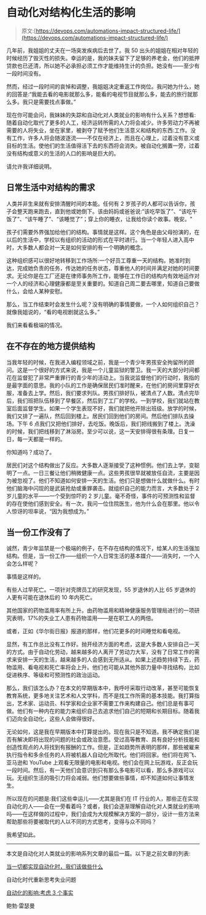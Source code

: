 # 自动化对结构化生活的影响

> 原文:[https://devops.com/automations-impact-structured-life/](https://devops.com/automations-impact-structured-life/)

几年前，我姐姐的丈夫在一场突发疾病后去世了。我 50 出头的姐姐在相对年轻的时候经历了毁灭性的损失。幸运的是，我的妹夫留下了足够的养老金，他们的抵押贷款也已还清，所以她不必承担必须工作才能维持生计的负担。她没有——至少有一段时间没有。

然而，经过一段时间的哀悼和调整，我姐姐决定重返工作岗位。我问她为什么，她的回答是:“我能去看的电影就那么多，能看的电视节目就那么多，能去的旅行就那么多。我只是需要找点事做。”

现在你可能会问，我妹妹的失踪和自动化对人类就业的影响有什么关系？想想看:随着自动化取代了更多的人工，经济运转所需的人力将会减少。许多劳动力不再被需要的人将失业，坐在家里，被剥夺了赋予他们生活意义和结构的东西:工作。没有工作，许多人将会随波逐流——不仅在经济上，而且在心理上，过着没有意义或目标的生活。使他们的生活值得活下去的东西将会消失。被自动化搁置一旁，过着没有结构或意义的生活的人口的影响是巨大的。

请允许我详细说明。

## 日常生活中对结构的需求

人类并非生来就有安排清醒时间的本能。任何有 2 岁孩子的人都可以告诉你，孩子会整天跑来跑去，直到他或她倒下。该由妈妈或爸爸说:“该吃早饭了”、“该吃午饭了”、“该午睡了”、“该睡觉了”；穿上你的睡衣，让我给你读个故事。晚安。"

孩子们需要外界强加给他们的结构。事情就是这样。这个角色是由父母扮演的，在以后的生活中，学校以有组织的活动的形式在平时进行。当一个年轻人进入高中时，大多数人都会对一天是如何安排的有一个明确的概念。

这种组织感可以很好地转移到工作场所:一个好员工尊重一天的结构。她准时到达，完成她负责的任务，传达她的任务状态，尊重他人的时间并满足对她的时间要求。无论你是在工厂还是在律师事务所工作，能够在工作日的结构内有效地运作对一个人的经济和心理健康都是至关重要的。知道自己周二要去哪里，知道自己要做什么，会给人某种安慰。

那么，当工作结束时会发生什么呢？没有明确的事情要做，一个人如何组织自己？就像我姐说的，“看的电视剧就这么多。”

我们来看看极端的情况。

## 在不存在的地方提供结构

当我年轻的时候，在我进入编程领域之前，我是一个青少年男孩安全拘留所的顾问。这是一个很好的方式来说，我是一个儿童监狱的警卫。我一天的大部分时间都花在监督犯了非常严重罪行的青少年的活动上。当我说监督他们的行动时，我指的是最字面的意思。我的小队的工作是确保居民们准时醒来，在他们的房间里穿好衣服，准备去上学。然后，我们要求列队。男孩们排好队，被清点了人数。清点完毕后，我们班把队伍移到了早餐区，然后到了工厂的学校。一到学校，我们就站在教室后面监督学生。如果一个学生表现不好，我们就把他开除出班级。放学的时候，我们又排了一遍队，然后回到楼上。居民们回到他们的房间。然后他们排队去操场。下午 6 点我们又把他们排好，去吃饭。晚饭后，我们把线搬到了楼上。洗澡的时候，我们把线移到了淋浴房。至少可以说，这一天安排得很有条理。日复一日，每一天都是一样的。

你知道吗？成功了。

居民们对这个结构做出了反应。大多数人逐渐接受了这种惯例。他们去上学，变聪明了一点。一日三餐让他们稍微健康一点。这些男孩很早就被放任自流，主要是因为被忽视了。他们不知道如何安排一天的生活。他们只是想做什么就做什么。有时他们脑海中闪现的是武装抢劫或重罪袭击。就组织自己的能力而言，大多数处于 2 岁儿童的水平——一个受到惊吓的 2 岁儿童。毫不奇怪，事件的可预测性和监督的存在使他们感到安全。有一次，我问一位住院医生，他为什么会在那里。他以令人惊讶的坦率说，“因为我想成为。”

## 当一份工作没有了

诚然，青少年监禁是一个极端的例子，在不存在结构的情况下，给某人的生活强加结构。但是，当一份工作——组织一个人日常生活的基本媒介——消失时，一个人会怎么样呢？

事情是这样的。

有些人过早死亡。一项针对壳牌员工的研究发现，55 岁退休的人比 65 岁退休的人更有可能在退休后的 10 年内死亡。

其他国家的药物滥用率有所上升。由药物滥用和精神健康服务管理局进行的一项研究表明，17%的失业工人患有药物滥用——是在职工人的两倍。

或者，正如《华尔街日报》报道的那样，他们花更多的时间睡觉和看电视。

显然，有工作总比没有工作好。抛开经济方面的考虑，这是大多数人安排自己一天的方式。由于自动化劳动，越来越多的人离开了劳动力大军，没有了日常工作的需求来安排一天的生活，越来越多的人会感到无所适从。如果上述趋势持续下去，药物滥用、看电视和死亡率将会上升。他们也可能从其他外部力量中寻找结构，比如促进秩序、等级和可预测性的政治运动。

那么，我们该怎么办？在本文的早期版本中，我呼吁采取行动改革，甚至可能恢复教育系统，更多地关注艺术和人文学科，而不是找工作所需的基本技能。我打算指出，艺术家、运动员、科学家和企业家不需要工作来构建自己。他们总是有事可做。他们有一种内在的能力来组织自己去追求他们自己的短期和长期目标。随着我们迈向全自动化，这些人会做得很好。

无论如何，这是我在早期版本中打算提出的。现在我只是不知道。我不确定我们是否有解决即将出现的问题的社会或政治意愿。受过高等教育、具有良好分析技能和创造性观点的人将找到有报酬的工作。但是，正如趋势所表明的那样，那些被雇来执行指令和多余任务的人将被机器人自动化所取代。他们将回家。他们将在网飞、亚马逊和 YouTube 上观看无限量的电影和电视。他们会在网上玩游戏，反正会玩一段时间。然后，有一天他们会意识到只有那么多电影可以看，那么多游戏可以玩。无组织生活的吸引力将会减弱。他们想要做些事情，却不知道如何让事情发生。

所以现在的问题是:我们这些幸运儿——尤其是我们在 IT 行业的人，那些正在实现自动化的人——会在一旁看着吗？或者，我们会逐渐理解自动化对人类就业的影响吗——在这样做的过程中，我们会成为大规模解决方案的一部分，设计一些方法来帮助那些将要被取代的人以不同的方式思考，变得与众不同吗？

我希望如此。

* * *

本文是自动化对人类就业的影响系列文章的最后一篇。以下是之前文章的列表:

[当一切都实现自动化时，我们该做些什么](https://devops.com/what-do-we-do-everything-automated/)

自动化时代重新思考失业问题

[自动化的影响:考虑 3 个事实](https://devops.com/impact-of-automation-considering-3-facts/)

鲍勃·雷瑟曼